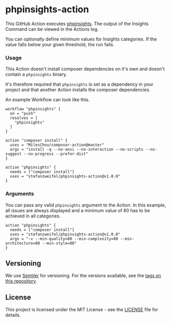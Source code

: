 # phpinsights-action

This GitHub Action executes [phpinsights](https://github.com/nunomaduro/phpinsights). The output of the Insights Command can be viewed in the Actions log.

You can optionally define minimum values for Insights categories. If the value falls below your given threshold, the run fails.

### Usage

This Action doesn't install composer dependencies on it's own and doesn't contain a `phpinsights` binary.

It's therefore required that `phpinsights` is set as a dependency in your project and that another Action installs the composer dependencies.

An example Workflow can look like this.

```
workflow "phpinsights" {
  on = "push"
  resolves = [
    "phpinsights"
  ]
}

action "composer install" {
  uses = "MilesChou/composer-action@master"
  args = "install -q --no-ansi --no-interaction --no-scripts --no-suggest --no-progress --prefer-dist"
}

action "phpinsights" {
  needs = ["composer install"]
  uses = "stefanzweifel/phpinsights-action@v1.0.0"
}
```


### Arguments

You can pass any valid `phpinsights` argument to the Action. In this example, all issues are always displayed and a minimum value of 80 has to be achieved in all categories.

```
action "phpinsights" {
  needs = ["composer install"]
  uses = "stefanzweifel/phpinsights-action@v1.0.0"
  args = "-v --min-quality=80 --min-complexity=80 --min-architecture=80 --min-style=80"
}
```

## Versioning

We use [SemVer](http://semver.org/) for versioning. For the versions available, see the [tags on this repository](https://github.com/stefanzweifel/phpinsights-action/tags).

## License

This project is licensed under the MIT License - see the [LICENSE](https://github.com/stefanzweifel/phpinsights-action/blob/master/LICENSE) file for details.
